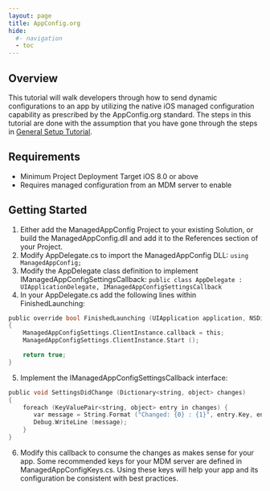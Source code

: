 ```yaml
---
layout: page
title: AppConfig.org
hide:
  #- navigation
  - toc
---
```


## Overview

This tutorial will walk developers through how to send dynamic configurations to an app by utilizing the native iOS managed configuration capability as prescribed by the AppConfig.org standard. The steps in this tutorial are done with the assumption that you have gone through the steps in [General Setup Tutorial](../index.md).

## Requirements

- Minimum Project Deployment Target iOS 8.0 or above
- Requires managed configuration from an MDM server to enable

## Getting Started

1. Either add the ManagedAppConfig Project to your existing Solution, or build the ManagedAppConfig.dll and add it to the References section of your Project.
2. Modify AppDelegate.cs to import the ManagedAppConfig DLL:
`using ManagedAppConfig;`
3. Modify the AppDelegate class definition to implement IManagedAppConfigSettingsCallback:
`public class AppDelegate : UIApplicationDelegate, IManagedAppConfigSettingsCallback`
4. In your AppDelegate.cs add the following lines within FinishedLaunching:

```C
public override bool FinishedLaunching (UIApplication application, NSDictionary launchOptions)
{
    ManagedAppConfigSettings.ClientInstance.callback = this;
    ManagedAppConfigSettings.ClientInstance.Start ();

    return true;
}
```

5. Implement the IManagedAppConfigSettingsCallback interface:

```C
public void SettingsDidChange (Dictionary<string, object> changes)
{
    foreach (KeyValuePair<string, object> entry in changes) {
       var message = String.Format ("Changed: {0} : {1}", entry.Key, entry.Value);
       Debug.WriteLine (message);
    }
}
```

6. Modify this callback to consume the changes as makes sense for your app. Some recommended keys for your MDM server are defined in ManagedAppConfigKeys.cs. Using these keys will help your app and its configuration be consistent with best practices.
